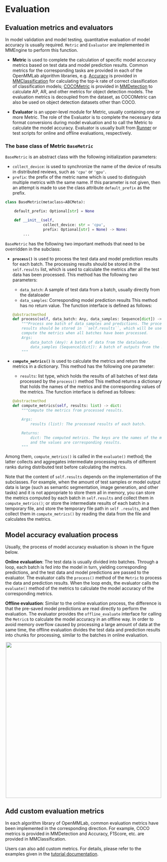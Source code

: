 # Evaluation

## Evaluation metrics and evaluators

In model validation and model testing, quantitative evaluation of model accuracy is usually required. `Metric` and `Evaluator` are implemented in MMEngine to perform this function.

- **Metric** is used to complete the calculation of specific model accuracy metrics based on test data and model prediction results. Common metrics for the corresponding tasks are provided in each of the OpenMMLab algorithm libraries, e.g. [Accuracy](https://mmclassification.readthedocs.io/en/1.x/api/generated/mmcls.evaluation.Accuracy.html#mmcls.evaluation.Accuracy) is provided in [MMClassification](https://github.com/open-mmlab/mmclassification) for calculating the top-k rate of correct classification of classification models; [COCOMetric](https://github.com/open-mmlab/mmdetection/blob/3.x/mmdet/evaluation/metrics/coco_metric.py) is provided in [MMDetection](https://github.com/open-mmlab/mmdetection) to calculate AP, AR, and other metrics for object detection models. The evaluation metrics is decoupled from the dataset, as COCOMetric can also be used on object detection datasets other than COCO.

- **Evaluator** is an upper-level module for Metric, usually containing one or more Metric. The role of the Evaluator is to complete the necessary data format conversions during model evaluation and to call the Metric to calculate the model accuracy. Evaluator is usually built from [Runner](../tutorials/runner.md) or test scripts for online and offline evaluations, respectively.

### The base class of Metric `BaseMetric`

`BaseMetric` is an abstract class with the following initialization parameters:

- `collect_device`: is used to synchronize the name of the device of results in distributed reviews, such as `'cpu'` or `'gpu'`.
- `prefix`: the prefix of the metric name which is used to distinguish multiple metrics with the same name. If this parameter is not given, then an attempt is made to use the class attribute `default_prefix` as the prefix.

```python
class BaseMetric(metaclass=ABCMeta):

    default_prefix: Optional[str] = None

    def __init__(self,
                 collect_device: str = 'cpu',
                 prefix: Optional[str] = None) -> None:
        ...
```

`BaseMetric` has the following two important methods that need to be overridden in the subclass:

- **`process()`** is used to process the test data and model prediction results for each batch. The processing results should be stored in the `self.results` list, which is used to calculate the metrics after all the test data has been processed. This method has the following two parameters:

  - `data_batch`: A sample of test data from a batch, usually directly from the dataloader
  - `data_samples`: Corresponding model prediction results
    This method has no return value. The function interface is defined as follows:

  ```python
  @abstractmethod
  def process(self, data_batch: Any, data_samples: Sequence[dict]) -> None:
      """Process one batch of data samples and predictions. The processed
      results should be stored in ``self.results``, which will be used to
      compute the metrics when all batches have been processed.
      Args:
          data_batch (Any): A batch of data from the dataloader.
          data_samples (Sequence[dict]): A batch of outputs from the model.
      """
  ```

- **`compute_metrics()`** is used to calculate the metrics and return the metrics in a dictionary. This method has the following one parameter:

  - `results`: list type, which holds the results of all batches of test data processed by the `process()` method
    This method returns a dictionary that holds the names of the metrics and the corresponding values of the metrics. The function interface is defined as follows:

  ```python
  @abstractmethod
  def compute_metrics(self, results: list) -> dict:
      """Compute the metrics from processed results.

      Args:
          results (list): The processed results of each batch.

      Returns:
          dict: The computed metrics. The keys are the names of the metrics,
          and the values are corresponding results.
      """
  ```

Among them, `compute_metrics()` is called in the `evaluate()` method; the latter collects and aggregates intermediate processing results of different ranks during distributed test before calculating the metrics.

Note that the content of `self.results` depends on the implementation of the subclasses. For example, when the amount of test samples or model output data is large (such as semantic segmentation, image generation, and other tasks) and it is not appropriate to store them all in memory, you can store the metrics computed by each batch in `self.results` and collect them in `compute_metrics()`; or store the intermediate results of each batch in a temporary file, and store the temporary file path in `self .results`, and then collect them in `compute_metrics()` by reading the data from the file and calculates the metrics.

## Model accuracy evaluation process

Usually, the process of model accuracy evaluation is shown in the figure below.

**Online evaluation**: The test data is usually divided into batches. Through a loop, each batch is fed into the model in turn, yielding corresponding predictions, and the test data and model predictions are passed to the evaluator. The evaluator calls the `process()` method of the `Metric` to process the data and prediction results. When the loop ends, the evaluator calls the `evaluate()` method of the metrics to calculate the model accuracy of the corresponding metrics.

**Offline  evaluation**: Similar to the online evaluation process, the difference is that the pre-saved model predictions are read directly to perform the evaluation. The evaluator provides the `offline_evaluate` interface for calling the `Metric`s to calculate the model accuracy in an offline way. In order to avoid memory overflow caused by processing a large amount of data at the same time, the offline evaluation divides the test data and prediction results into chunks for processing, similar to the batches in online evaluation.

<div align="center">
    <img src="https://user-images.githubusercontent.com/15977946/187579113-279f097c-3530-40c4-9cd3-1bb0ce2fa452.png" width="500"/>
</div>

## Add custom evaluation metrics

In each algorithm library of OpenMMLab, common evaluation metrics have been implemented in the corresponding direction. For example, COCO metrics is provided in MMDetection and Accuracy, F1Score, etc. are provided in MMClassification.

Users can also add custom metrics. For details, please refer to the examples given in the [tutorial documentation](../tutorials/evaluation.md).
